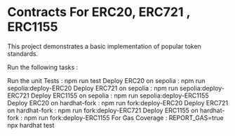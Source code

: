 # Contracts For ERC20, ERC721 , ERC1155

This project demonstrates a basic implementation of popular token standards.

Run the following tasks :

Run the unit Tests :  npm run test 
Deploy ERC20 on sepolia : npm run sepolia:deploy-ERC20
Deploy ERC721 on sepolia : npm run sepolia:deploy-ERC721
Deploy ERC1155 on sepolia : npm run sepolia:deploy-ERC1155
Deploy ERC20 on hardhat-fork : npm run fork:deploy-ERC20
Deploy ERC721 on hardhat-fork : npm run fork:deploy-ERC721
Deploy ERC1155 on hardhat-fork : npm run fork:deploy-ERC1155
For Gas Coverage : REPORT_GAS=true npx hardhat test

